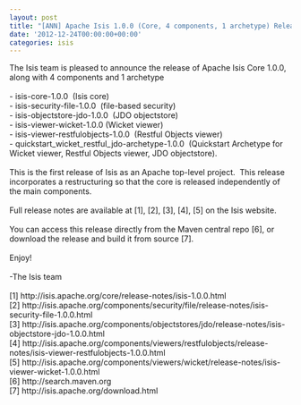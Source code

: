 ```yaml
---
layout: post
title: "[ANN] Apache Isis 1.0.0 (Core, 4 components, 1 archetype) Released"
date: '2012-12-24T00:00:00+00:00'
categories: isis
---
```

<div>The Isis team is pleased to announce the release of Apache Isis Core 1.0.0, along with 4 components and 1 archetype</div>
  <div><br /></div>
  <div>- isis-core-1.0.0 &nbsp;(Isis core)</div>
  <div>- isis-security-file-1.0.0 &nbsp;(file-based security)</div>
  <div>- isis-objectstore-jdo-1.0.0 &nbsp;(JDO objectstore)</div>
  <div>- isis-viewer-wicket-1.0.0 (Wicket viewer)</div>
  <div>- isis-viewer-restfulobjects-1.0.0 &nbsp;(Restful Objects viewer)</div>
  <div>- quickstart_wicket_restful_jdo-archetype-1.0.0 &nbsp;(Quickstart Archetype for Wicket viewer, Restful Objects viewer, JDO objectstore).</div>
  <div><br /></div>
  <div>This is the first release of Isis as an Apache top-level project. &nbsp;This release incorporates a restructuring so that the core is released independently of the main components.&nbsp;</div>
  <div><br /></div>
  <div>Full release notes are available at [1], [2], [3], [4], [5] on the Isis website.</div>
  <div><br /></div>
  <div>You can access this release directly from the Maven central repo [6], or download the release and build it from source [7].</div>
  <div><br /></div>
  <div>Enjoy!</div>
  <div><br /></div>
  <div>-The Isis team</div>
  <div><br /></div>
  <div>[1] http://isis.apache.org/core/release-notes/isis-1.0.0.html</div>
  <div>[2] http://isis.apache.org/components/security/file/release-notes/isis-security-file-1.0.0.html</div>
  <div>[3] http://isis.apache.org/components/objectstores/jdo/release-notes/isis-objectstore-jdo-1.0.0.html</div>
  <div>[4] http://isis.apache.org/components/viewers/restfulobjects/release-notes/isis-viewer-restfulobjects-1.0.0.html</div>
  <div>[5] http://isis.apache.org/components/viewers/wicket/release-notes/isis-viewer-wicket-1.0.0.html</div>
  <div>[6] http://search.maven.org</div>
  <div>[7] http://isis.apache.org/download.html</div>
